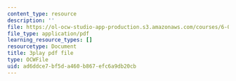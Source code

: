 ```yaml
---
content_type: resource
description: ''
file: https://ol-ocw-studio-app-production.s3.amazonaws.com/courses/6-01sc-introduction-to-electrical-engineering-and-computer-science-i-spring-2011/ad6ddce7bf5da460b867efc6a9db20cb_8FWfmvj3HYw.pdf
file_type: application/pdf
learning_resource_types: []
resourcetype: Document
title: 3play pdf file
type: OCWFile
uid: ad6ddce7-bf5d-a460-b867-efc6a9db20cb
---
```

